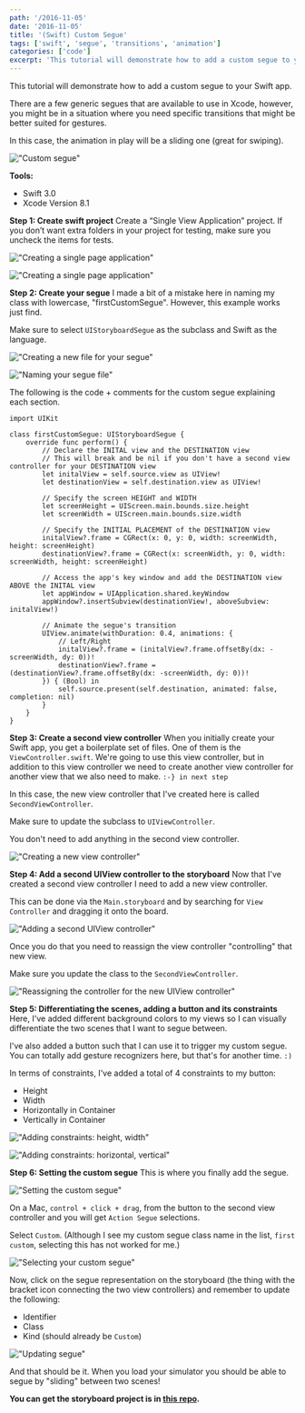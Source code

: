 ```yaml
---
path: '/2016-11-05'
date: '2016-11-05'
title: '(Swift) Custom Segue'
tags: ['swift', 'segue', 'transitions', 'animation']
categories: ['code']
excerpt: 'This tutorial will demonstrate how to add a custom segue to your Swift app...'
---
```


This tutorial will demonstrate how to add a custom segue to your Swift app.

There are a few generic segues that are available to use in Xcode, however, you might be in a situation where you need specific transitions that might be better suited for gestures.

In this case, the animation in play will be a sliding one (great for swiping).


!["Custom segue"](https://raw.githubusercontent.com/seimith/seimith.github.io/master/_assets/2016-11-05-assets/CustomSegue.gif "Custom segue")

**Tools:**

- Swift 3.0
- Xcode Version 8.1

**Step 1: Create swift project**
Create a “Single View Application” project. If you don’t want extra folders in your project for testing, make sure you uncheck the items for tests.

!["Creating a single page application"](1.png "Creating a single page application")

!["Creating a single page application"](2.png "Creating a single page application")

**Step 2: Create your segue**
I made a bit of a mistake here in naming my class with lowercase, "firstCustomSegue". However, this example works just find.

Make sure to select `UIStoryboardSegue` as the subclass and Swift as the language.

!["Creating a new file for your segue"](3.png "Creating a new file for your segue")

!["Naming your segue file"](4.png "Naming your segue file")

The following is the code + comments for the custom segue explaining each section.

```swift{numberLines: true}
import UIKit

class firstCustomSegue: UIStoryboardSegue {
    override func perform() {
        // Declare the INITAL view and the DESTINATION view
        // This will break and be nil if you don't have a second view controller for your DESTINATION view
        let initalView = self.source.view as UIView!
        let destinationView = self.destination.view as UIView!

        // Specify the screen HEIGHT and WIDTH
        let screenHeight = UIScreen.main.bounds.size.height
        let screenWidth = UIScreen.main.bounds.size.width

        // Specify the INITIAL PLACEMENT of the DESTINATION view
        initalView?.frame = CGRect(x: 0, y: 0, width: screenWidth, height: screenHeight)
        destinationView?.frame = CGRect(x: screenWidth, y: 0, width: screenWidth, height: screenHeight)

        // Access the app's key window and add the DESTINATION view ABOVE the INITAL view
        let appWindow = UIApplication.shared.keyWindow
        appWindow?.insertSubview(destinationView!, aboveSubview: initalView!)

        // Animate the segue's transition
        UIView.animate(withDuration: 0.4, animations: {
            // Left/Right
            initalView?.frame = (initalView?.frame.offsetBy(dx: -screenWidth, dy: 0))!
            destinationView?.frame = (destinationView?.frame.offsetBy(dx: -screenWidth, dy: 0))!
        }) { (Bool) in
            self.source.present(self.destination, animated: false, completion: nil)
        }
    }
}

```
**Step 3: Create a second view controller**
When you initially create your Swift app, you get a boilerplate set of files. One of them is the `ViewController.swift`. We're going to use this view controller, but in addition to this view controller we need to create another view controller for another view that we also need to make. `:-} in next step`

In this case, the new view controller that I've created here is called `SecondViewController`.

Make sure to update the subclass to `UIViewController`.

You don't need to add anything in the second view controller.

!["Creating a new view controller"](5.png "Creating a new view controller")

**Step 4: Add a second UIView controller to the storyboard**
Now that I've created a second view controller I need to add a new view controller.

This can be done via the `Main.storyboard` and by searching for `View Controller` and dragging it onto the board.

!["Adding a second UIView controller"](6.png "Adding a second UIView controller")

Once you do that you need to reassign the view controller "controlling" that new view.

Make sure you update the class to the `SecondViewController`.

!["Reassigning the controller for the new UIView controller"](13.png "Reassigning the controller for the new UIView controller")

**Step 5: Differentiating the scenes, adding a button and its constraints**
Here, I've added different background colors to my views so I can visually differentiate the two scenes that I want to segue between.

I've also added a button such that I can use it to trigger my custom segue. You can totally add gesture recognizers here, but that's for another time. `:)`

In terms of constraints, I've added a total of 4 constraints to my button:

- Height
- Width
- Horizontally in Container
- Vertically in Container

!["Adding constraints: height, width"](7.png "Adding constraints: height, width")

!["Adding constraints: horizontal, vertical"](8.png "Adding constraints: horizontal, vertical")

**Step 6: Setting the custom segue**
This is where you finally add the segue.

!["Setting the custom segue"](9.png "Setting the custom segue")

On a Mac, `control + click + drag`, from the button to the second view controller and you will get `Action Segue` selections.

Select `Custom`. (Although I see my custom segue class name in the list, `first custom`, selecting this has not worked for me.)

!["Selecting your custom segue"](11.png "Selecting your custom segue")

Now, click on the segue representation on the storyboard (the thing with the bracket icon connecting the two view controllers) and remember to update the following:

- Identifier
- Class
- Kind (should already be `Custom`)

!["Updating segue"](12.png "Updating segue")

And that should be it. When you load your simulator you should be able to segue by "sliding" between two scenes!

**You can get the storyboard project is in [this repo][link].**

[link]: https://github.com/seimith/SwiftCustomSegues
